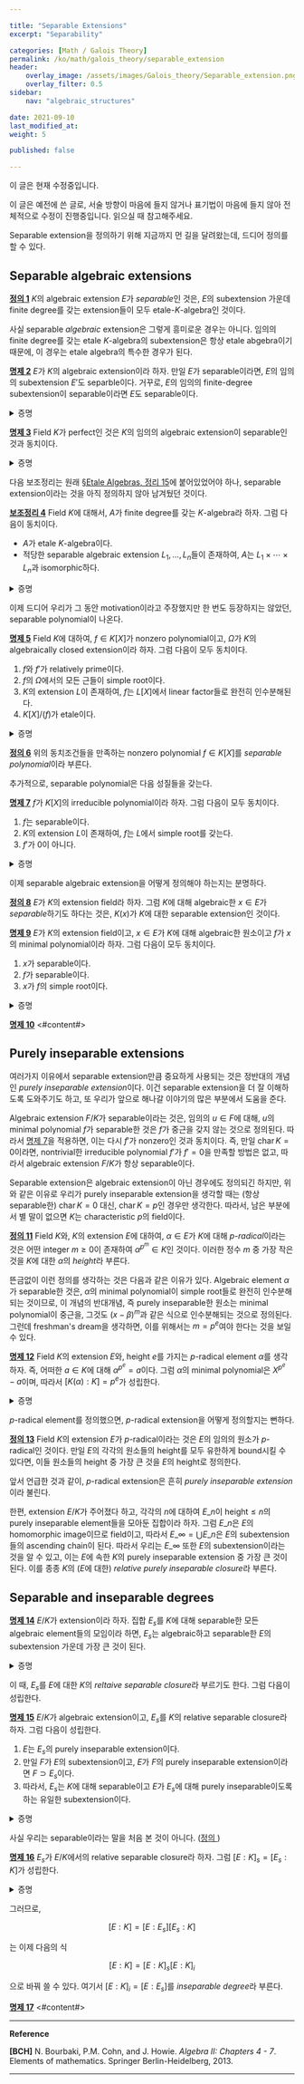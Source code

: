```yaml
---

title: "Separable Extensions"
excerpt: "Separability"

categories: [Math / Galois Theory]
permalink: /ko/math/galois_theory/separable_extension
header:
    overlay_image: /assets/images/Galois_theory/Separable_extension.png
    overlay_filter: 0.5
sidebar: 
    nav: "algebraic_structures"

date: 2021-09-10
last_modified_at:
weight: 5

published: false

---
```

<div class="notice--warning" markdown="1">

이 글은 현재 수정중입니다.

이 글은 예전에 쓴 글로, 서술 방향이 마음에 들지 않거나 표기법이 마음에 들지 않아 전체적으로 수정이 진행중입니다. 읽으실 때 참고해주세요.

</div>


Separable extension을 정의하기 위해 지금까지 먼 길을 달려왔는데, 드디어 정의를 할 수 있다.

## Separable algebraic extensions

<div class="definition" markdown="1">

<ins id="df1">**정의 1**</ins> $K$의 algebraic extension $E$가 *separable*인 것은, $E$의 subextension 가운데 finite degree를 갖는 extension들이 모두 etale-$K$-algebra인 것이다.

</div>

사실 separable *algebraic* extension은 그렇게 흥미로운 경우는 아니다. 임의의 finite degree를 갖는 etale $K$-algebra의 subextension은 항상 etale abgebra이기 때문에, 이 경우는 etale algebra의 특수한 경우가 된다.

<div class="proposition" markdown="1">

<ins id="pp2">**명제 2**</ins> $E$가 $K$의 algebraic extension이라 하자. 만일 $E$가 separable이라면, $E$의 임의의 subextension $E'$도 separble이다. 거꾸로, $E$의 임의의 finite-degree subextension이 separable이라면 $E$도 separable이다.

</div>
<details class="proof" markdown="1">
<summary>증명</summary>

$E$가 separable이라면, $E$의 임의의 subextension $E'$에 대해, $E'$의 finite-degree subextension은 $E$의 finite-degree subextension이기도 하므로 $E'$가 separable이다. 반대 방향은 자명.

</details>

<div class="proposition" markdown="1">

<ins id="pp3">**명제 3**</ins> Field $K$가 perfect인 것은 $K$의 임의의 algebraic extension이 separable인 것과 동치이다.

</div>
<details class="proof" markdown="1">
<summary>증명</summary>

우선 $K$가 perfect라 하자. 그럼 $K$의 임의의 extension은 (그 자체로 field이므로), [§Etale Algebra, 보조정리 14](/ko/math/galois_theory/etale_algebras#pp14)에 의하여 etale $K$-algebra이다. 따라서 $K$의 임의의 algebraic extension은 separable이다. 

반대 방향을 보이기 위해, 결론에 반하여 $K$가 characteristic $p$의 imperfect field라 하자. $K$가 imperfect이므로, 어떤 $b\in K$가 존재하여 $b\not\in K^p$이다. $a=b^{1/p}$라 하자. 그럼 $K(a)$는 $K$의 $p$-radical extension이고, $K$의 algebraic closure $\Omega$를 생각하면, $p$-radical extension의 성질에 의해 $K(\alpha)$에서 $\Omega$로의 유일한 $K$-homomorphism이 존재한다. 그런데 $[K(a):K]>1$이므로, $[K(a):K]_s\neq [K(a):K]$이고 따라서 $K(a)$는 etale이 아니게 되어 $K(a)$가 non-separable finite-degree extension field가 된다. 

</details>

다음 보조정리는 원래 [§Etale Algebras, 정리 15](/ko/math/galois_theory/etale_algebras#pp15)에 붙어있었어야 하나, separable extension이라는 것을 아직 정의하지 않아 남겨뒀던 것이다.

<div class="proposition" markdown="1">

<ins id="lem4">**보조정리 4**</ins> Field $K$에 대해서, $A$가 finite degree를 갖는 $K$-algebra라 하자. 그럼 다음이 동치이다.

- $A$가 etale $K$-algebra이다.
- 적당한 separable algebraic extension $L_1,\ldots, L_n$들이 존재하여, $A$는 $L_1\times\cdots\times L_n$과 isomorphic하다.

</div>
<details class="proof" markdown="1">
<summary>증명</summary>

우선 $A$가 etale $K$-algebra라 가정하자. 그럼 [§Etale Algebras, 정리 15](/ko/math/galois_theory/etale_algebras#pp15)에 의해서, $A$는 reduced이다. 이제 [§Etale Algebras, 정리 13](/ko/math/galois_theory/etale_algebras#pp13)에 의해, $A\cong L_1\times\cdots\times L_n$이 성립한다. 이들은 etale algebra $A$의 quotient algebra로 볼 수 있으므로 각각 etale이고, 따라서 separable이다. 

반대방향 또한 $L_i$들이 모두 etale이어야 하므로 자명하다. 

</details>

이제 드디어 우리가 그 동안 motivation이라고 주장했지만 한 번도 등장하지는 않았던, separable polynomial이 나온다.

<div class="proposition" markdown="1">

<ins id="pp5">**명제 5**</ins> Field $K$에 대하여, $f\in K[X]$가 nonzero polynomial이고, $\Omega$가 $K$의 algebraically closed extension이라 하자. 그럼 다음이 모두 동치이다.

1. $f$와 $f'$가 relatively prime이다.
2. $f$의 $\Omega$에서의 모든 근들이 simple root이다.
3. $K$의 extension $L$이 존재하여, $f$는 $L[X]$에서 linear factor들로 완전히 인수분해된다.
4. $K[X]/(f)$가 etale이다.

</div>
<details class="proof" markdown="1">
<summary>증명</summary>

[$1\implies 2$] $f$와 $f'$가 relatively prime이므로, 적당한 두 개의 polynomial $g$, $h$가 존재하여 $fg+f'h=1$을 만족한다. 이제 $a\in\Omega$가 $f$의 근이라고 하면, 

$$f'(a)h(a)=f(a)g(a)+f'(a)h(a)=1$$

이므로 $f'(a)\neq 0$이고, 따라서 $a$는 simple root이다. 

[$2\implies 3$] 만일 $f$의 $\Omega$에서의 모든 근 $a\in\Omega$가 simple이라면, $\Omega[X]$에서 $f$를 완전히 split할 수 있으므로, $L=\Omega$로 잡으면 된다.

[$3\implies 4$] 만일 $f$가 $L[X]$ 상에서 linear factor들 $f_1,\ldots, f_n$들로 인수분해된다고 하자. 그럼 우리는 $L$-algebra들의 homomorphism

$$(K[X]/(f))\otimes_KL\cong L[X]/(f)\cong\prod L[X]/(f_i)\cong L^n$$

이므로 $K[X]/(f)$는 $L$로 diagonalize되고, 따라서 etale이다. 

[$4\implies 1$] 마지막으로 $K[X]/(f)$가 etale이라 가정하자. 우선 $\Omega_K(K[X]/(f))$는 $f'(x)dx=0$을 만족하는 $dx$에 의해 generate되는 $K[X]/(f)$-module이다. 따라서 $K[X]/(f)$가 etale이 되기 위해서는, $f'(X)$가 $K[X]/(f)$에서 invertible해야하고, 따라서 $f$와 $f'$가 $K[X]$에서 relatively prime이어야 한다. 

</details>

<div class="definition" markdown="1">

<ins id="df6">**정의 6**</ins> 위의 동치조건들을 만족하는 nonzero polynomial $f\in K[X]$를 *separable polynomial*이라 부른다.

</div>

추가적으로, separable polynomial은 다음 성질들을 갖는다.

<div class="proposition" markdown="1">

<ins id="pp7">**명제 7**</ins> $f$가 $K[X]$의 irreducible polynomial이라 하자. 그럼 다음이 모두 동치이다.

1. $f$는 separable이다.
2. $K$의 extension $L$이 존재하여, $f$는 $L$에서 simple root를 갖는다.
3. $f'$가 0이 아니다.


</div>
<details class="proof" markdown="1">
<summary>증명</summary>

1번이 2번을, 2번이 3번을 imply하는 것은 모두 자명하다. 따라서 3번이 1번을 imply하는 것만 보이면 충분하다. $f'\neq 0$이라 하고, $x\in\Omega$를 $f$의 어떤 근이라 하자. 그럼 $f$는 $x$의 minimal polynomial이고 $\deg f'&lt;\deg f$이므로 $f'$는 $x$를 근으로 가질 수 없다. 따라서 $x$는 $f$의 simple root다. 

</details>

이제 separable algebraic extension을 어떻게 정의해야 하는지는 분명하다.

<div class="definition" markdown="1">

<ins id="df8">**정의 8**</ins> $E$가 $K$의 extension field라 하자. 그럼 $K$에 대해 algebraic한 $x\in E$가 *separable*하기도 하다는 것은, $K(x)$가 $K$에 대한 separable extension인 것이다.

</div>

<div class="proposition" markdown="1">

<ins id="pp9">**명제 9**</ins> $E$가 $K$의 extension field이고, $x\in E$가 $K$에 대해 algebraic한 원소이고 $f$가 $x$의 minimal polynomial이라 하자. 그럼 다음이 모두 동치이다.

1. $x$가 separable이다.
2. $f$가 separable이다.
3. $x$가 $f$의 simple root이다. 

</div>
<details class="proof" markdown="1">
<summary>증명</summary>

자명.

</details>

<div class="proposition" markdown="1">

<ins id="pp10">**명제 10**</ins> <#content#>

</div>

## Purely inseparable extensions

여러가지 이유에서 separable extension만큼 중요하게 사용되는 것은 정반대의 개념인 *purely inseparable extension*이다. 이건 separable extension을 더 잘 이해하도록 도와주기도 하고, 또 우리가 앞으로 해나갈 이야기의 많은 부분에서 도움을 준다.

Algebraic extension $F/K$가 separable이라는 것은, 임의의 $u\in F$에 대해, $u$의 minimal polynomial $f$가 separable한 것은 $f$가 중근을 갖지 않는 것으로 정의된다. 따라서 [명제 7](#pp7)을 적용하면, 이는 다시 $f'$가 nonzero인 것과 동치이다. 즉, 만일 $\operatorname{char}K=0$이라면, nontrivial한 irreducible polynomial $f'$가 $f'=0$을 만족할 방법은 없고, 따라서 algebraic extension $F/K$가 항상 separable이다. 

Separable extension은 algebraic extension이 아닌 경우에도 정의되긴 하지만, 위와 같은 이유로 우리가 purely inseparable extension을 생각할 때는 (항상 separable한) $\operatorname{char}K=0$ 대신, $\operatorname{char}K=p$인 경우만 생각한다. 따라서, 남은 부분에서 별 말이 없으면 $K$는 characteristic $p$의 field이다.

<div class="definition" markdown="1">

<ins id="df11">**정의 11**</ins> Field $K$와, $K$의 extension $E$에 대하여, $\alpha\in E$가 $K$에 대해 *$p$-radical*이라는 것은 어떤 integer $m\geq 0$이 존재하여 $\alpha^{p^m}\in K$인 것이다. 이러한 정수 $m$ 중 가장 작은 것을 $K$에 대한 $\alpha$의 *height*라 부른다. 

</div>

뜬금없이 이런 정의를 생각하는 것은 다음과 같은 이유가 있다. Algebraic element $\alpha$가 separable한 것은, $\alpha$의 minimal polynomial이 simple root들로 완전히 인수분해되는 것이므로, 이 개념의 반대개념, 즉 purely inseparable한 원소는 minimal polynomial이 중근을, 그것도 $(x-\beta)^m$과 같은 식으로 인수분해되는 것으로 정의된다. 그런데 freshman's dream을 생각하면, 이를 위해서는 $m=p^e$여야 한다는 것을 보일 수 있다.

<div class="proposition" markdown="1">

<ins id="pp12">**명제 12**</ins> Field $K$의 extension $E$와, height $e$를 가지는 $p$-radical element $\alpha$를 생각하자. 즉, 어떠한 $a\in K$에 대해 $\alpha^{p^e}=a$이다. 그럼 $\alpha$의 minimal polynomial은 $X^{p^e}-a$이며, 따라서 $[K(\alpha):K]=p^e$가 성립한다.

</div>

<details class="proof" markdown="1">
<summary>증명</summary>

$X^{p^e}-a$가 $\alpha$를 근으로 가진다는 것은 자명하므로, 이것이 irreducible임만 보이면 충분하다. 한편, 만일 $a\in K^p$였다면, $\alpha^{p^e}=b^p$가 어떤 $b\in K$에 대해 성립했을 것이므로, 이는 $e$의 minimality에 모순이다. 

$K$의 algebraic closure $\Omega$를 생각하자. 그럼 $\Omega$는 $K[X]$의 임의의 polynomial들의 근을 모두 포함하므로, 특히 $X^{p^e}-a=0$도 $\Omega$에서 근을 가진다. 이를 $b=a^{p^{-e}}$라 하자. $g$를 $b$의 ($K$에서의) minimal polynomial이라 하면, $f(X)=(X-b)^{p^e}$이고 ([§Field Extensions, 명제 5](/ko/math/galois_theory/field_extensions#pp5)) 따라서 $f$를 나누는 임의의 irreducible polynoial은 $b$를 근으로 가져야 한다. 이 말은 즉 $f$를 나누는 irreducible polynomial은 정확히 $g$ 뿐이라는 뜻이고, 따라서 $f=g^q$가 성립한다. 이제 차수를 고려하면, $q=p^f$여야 하는데, $g$의 constant term을 $c$라 하고 $g^q$와 $f$의 상수항을 비교하면 $c^q=-a$를 얻는다. 이는 $a\not\in K^p$에 모순이므로 $q=1$이고, $f=g$여야 한다. 따라서 $f$는 irreducible이다.   

</details>

$p$-radical element를 정의했으면, $p$-radical extension을 어떻게 정의할지는 뻔하다.

<div class="definition" markdown="1">

<ins id="df13">**정의 13**</ins> Field $K$의 extension $E$가 $p$-radical이라는 것은 $E$의 임의의 원소가 $p$-radical인 것이다. 만일 $E$의 각각의 원소들의 height를 모두 유한하게 bound시킬 수 있다면, 이들 원소들의 height 중 가장 큰 것을 $E$의 height로 정의한다.

</div>

앞서 언급한 것과 같이, $p$-radical extension은 흔히 *purely inseparable extension*이라 불린다. 

한편, extension $E/K$가 주어졌다 하고, 각각의 $n$에 대하여 $E\_n$이 height$\leq n$의 purely inseparable element들을 모아둔 집합이라 하자. 그럼 $E\_n$은 $E$의 homomorphic image이므로 field이고, 따라서 $E\_\infty=\bigcup E\_n$은 $E$의 subextension들의 ascending chain이 된다. 따라서 우리는 $E\_\infty$ 또한 $E$의 subextension이라는 것을 알 수 있고, 이는 $E$에 속한 $K$의 purely inseparable extension 중 가장 큰 것이 된다. 이를 종종 $K$의 ($E$에 대한) *relative purely inseparable closure*라 부른다. 

## Separable and inseparable degrees

<div class="proposition" markdown="1">

<ins id="pp14">**명제 14**</ins> $E/K$가 extension이라 하자. 집합 $E_s$를 $K$에 대해 separable한 모든 algebraic element들의 모임이라 하면, $E_s$는 algebraic하고 separable한 $E$의 subextension 가운데 가장 큰 것이 된다.

</div>
<details class="proof" markdown="1">
<summary>증명</summary>

*증명.* [명제 10](#pp10)에 의하여 분명하다.

</details>

이 때, $E_s$를 $E$에 대한 $K$의 *reltaive separable closure*라 부르기도 한다. 그럼 다음이 성립한다.

<div class="proposition" markdown="1">

<ins id="pp15">**명제 15**</ins> $E/K$가 algebraic extension이고, $E_s$를 $K$의 relative separable closure라 하자. 그럼 다음이 성립한다.

1. $E$는 $E_s$의 purely inseparable extension이다.
2. 만일 $F$가 $E$의 subextension이고, $E$가 $F$의 purely inseparable extension이라면 $F\supset E_s$이다.
3. 따라서, $E_s$는 $K$에 대해 separable이고 $E$가 $E_s$에 대해 purely inseparable이도록 하는 유일한 subextension이다.

</div>
<details class="proof" markdown="1">
<summary>증명</summary>

<#content#>

</details>

사실 우리는 separable이라는 말을 처음 본 것이 아니다. ([정의 ]()) 

<div class="proposition" markdown="1">

<ins id="pp16">**명제 16**</ins> $E_s$가 $E/K$에서의 relative separable closure라 하자. 그럼 $[E:K]_s=[E_s:K]$가 성립한다. 

</div>
<details class="proof" markdown="1">
<summary>증명</summary>

<#content#>

</details>

그러므로, 

$$[E:K]=[E:E_s][E_s:K]$$

는 이제 다음의 식

$$[E:K]=[E:K]_s[E:K]_i$$

으로 바꿔 쓸 수 있다. 여기서 $[E:K]_i=[E:E_s]$를 *inseparable degree*라 부른다. 

<div class="proposition" markdown="1">

<ins id="pp17">**명제 17**</ins> <#content#>

</div>


---
**Reference**

**[BCH]** N. Bourbaki, P.M. Cohn, and J. Howie. <i>Algebra II: Chapters 4 - 7</i>. Elements of mathematics. Springer Berlin-Heidelberg, 2013. 

---
